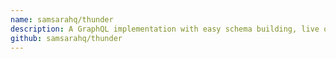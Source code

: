 ```yaml
---
name: samsarahq/thunder
description: A GraphQL implementation with easy schema building, live queries, and batching.
github: samsarahq/thunder
---
```

